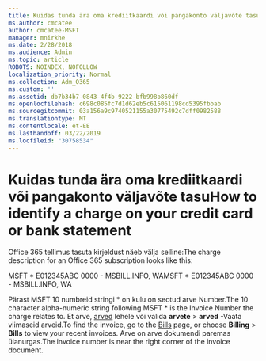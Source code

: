 ```yaml
---
title: Kuidas tunda ära oma krediitkaardi või pangakonto väljavõte tasu
ms.author: cmcatee
author: cmcatee-MSFT
manager: mnirkhe
ms.date: 2/28/2018
ms.audience: Admin
ms.topic: article
ROBOTS: NOINDEX, NOFOLLOW
localization_priority: Normal
ms.collection: Adm_O365
ms.custom: ''
ms.assetid: db7b34b7-0843-4f4b-9222-bfb998b860df
ms.openlocfilehash: c698c085fc7d1d62eb5c615061198cd5395fbbab
ms.sourcegitcommit: 03a156a9c9740521155a30775492c7dff0982588
ms.translationtype: MT
ms.contentlocale: et-EE
ms.lasthandoff: 03/22/2019
ms.locfileid: "30758534"
---
```

# <a name="how-to-identify-a-charge-on-your-credit-card-or-bank-statement"></a><span data-ttu-id="75012-102">Kuidas tunda ära oma krediitkaardi või pangakonto väljavõte tasu</span><span class="sxs-lookup"><span data-stu-id="75012-102">How to identify a charge on your credit card or bank statement</span></span>

<span data-ttu-id="75012-103">Office 365 tellimus tasuta kirjeldust näeb välja selline:</span><span class="sxs-lookup"><span data-stu-id="75012-103">The charge description for an Office 365 subscription looks like this:</span></span>
  
<span data-ttu-id="75012-104">MSFT \* E012345ABC 0000 - MSBILL.INFO, WA</span><span class="sxs-lookup"><span data-stu-id="75012-104">MSFT \* E012345ABC 0000 - MSBILL.INFO, WA</span></span>
  
<span data-ttu-id="75012-105">Pärast MSFT 10 numbreid stringi \* on kulu on seotud arve Number.</span><span class="sxs-lookup"><span data-stu-id="75012-105">The 10 character alpha-numeric string following MSFT \* is the Invoice Number the charge relates to.</span></span> <span data-ttu-id="75012-106">Et arve, [arved](https://go.microsoft.com/fwlink/p/?linkid=848039) lehele või valida **arvete** \> **arved** -Vaata viimaseid arveid.</span><span class="sxs-lookup"><span data-stu-id="75012-106">To find the invoice, go to the [Bills](https://go.microsoft.com/fwlink/p/?linkid=848039) page, or choose **Billing** \> **Bills** to view your recent invoices.</span></span> <span data-ttu-id="75012-107">Arve on arve dokumendi paremas ülanurgas.</span><span class="sxs-lookup"><span data-stu-id="75012-107">The invoice number is near the right corner of the invoice document.</span></span> 
  

